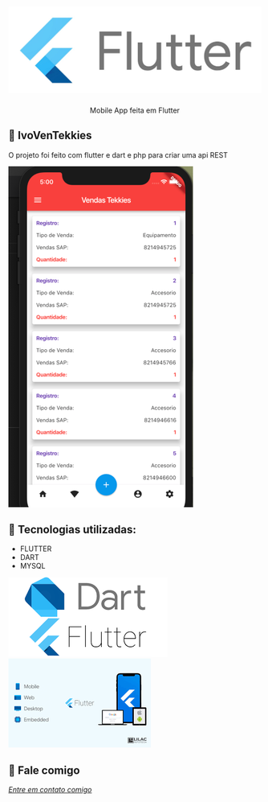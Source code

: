 <h1 align="center">
    <img width="600" src="assets/flutter.jpeg" />
</h1>


<p align="center">
Mobile App feita em Flutter
</p>

📌 IvoVenTekkies 
------------------
O projeto foi feito com flutter e dart e php para criar uma api REST


<img src="assets/ivoventek.png" alt="page-home">


🔧 Tecnologias utilizadas:
------------------

- FLUTTER
- DART 
- MYSQL

<img src="assets/dartflutter.png" alt="page-home">
<img src="assets/images.png" alt="page-home">


💬 Fale comigo
------------------
[*Entre em contato comigo*](https://www.linkedin.com/in/ivo-baptista-3712144/)








